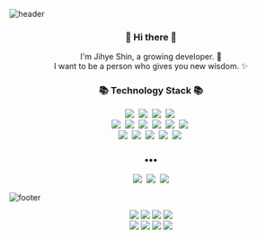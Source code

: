 ![header](https://capsule-render.vercel.app/api?type=slice&color=FFC8FF&height=300&section=header&text=Think%20Different&fontColor=090707&fontSize=90)


<h3 align="center"> 👋 Hi there 👋 </h3>
<p align="center">
I'm Jihye Shin, a growing developer. 🌱 <br>
I want to be a person who gives you new wisdom. ✨
</p>
<h3 align="center">📚 Technology Stack 📚</h3>
<p align="center">
  <img src="https://img.shields.io/badge/-Java-orange"/>&nbsp
  <img src="https://img.shields.io/badge/-Kotlin-blueviolet"/>&nbsp  
  <img src="https://img.shields.io/badge/-JavaScript-yellow"/>&nbsp
  <img src="https://img.shields.io/badge/-Python-blue"/>&nbsp
  <br>
  <img src="https://img.shields.io/badge/-SpringBoot-brightgreen"/>&nbsp
  <img src="https://img.shields.io/badge/-JPA-brightgreen"/>&nbsp
  <img src="https://img.shields.io/badge/-Node.js-green"/>&nbsp
  <img src="https://img.shields.io/badge/-Express.js-green"/>&nbsp
  <img src="https://img.shields.io/badge/-Django-blue"/>&nbsp
  <img src="https://img.shields.io/badge/-Flask-blue"/>&nbsp
  <br>
  <img src="https://img.shields.io/badge/-Docker-blue"/>&nbsp
  <img src="https://img.shields.io/badge/-MySQL-navy"/>&nbsp
  <img src="https://img.shields.io/badge/-MariaDB-navy"/>&nbsp
  <img src="https://img.shields.io/badge/-AWS-black"/>&nbsp
  <img src="https://img.shields.io/badge/-Git-black"/>&nbsp
</p>

<h3 align="center">•••</h3>

<p align="center">
  <a href="https://velog.io/@new_wisdom"><img src="https://img.shields.io/badge/Tech%20Blog-262626?style=flat-square&logo=D-Wave Systems&logoColor=white&link=https://newwisdom.tistory.com"/></a>&nbsp
  <a href="https://velog.io/@new_wisdom"><img src="https://img.shields.io/badge/Tech%20Blog-11B48A?style=flat-square&logo=Vimeo&logoColor=white&link=https://velog.io/@new_wisdom"/></a>&nbsp
  <a href="mailto:wlgp2500@gmail.com"><img src="https://img.shields.io/badge/Gmail-d14836?style=flat-square&logo=Gmail&logoColor=white&link=mailto:wlgp2500@gmail.com"/></a>
  
</p>

![footer](https://capsule-render.vercel.app/api?type=slice&color=EFDC05&height=100&section=footer)







<body>
    <div align = "center">
        <img src="https://img.shields.io/badge/-Java-0A82FF?style=flat-square&logo=Java&logoColor=black" style="color:black"/>
        <img src="https://img.shields.io/badge/-Spring-green?style=flat-square&logo=Spring&logoColor=white"/>
        <img src="https://img.shields.io/badge/-SpringBoot-18CCA8?style=flat-square&logo=SpringBoot&logoColor=white"/>
        <img src="https://img.shields.io/badge/-MySQL-FF607F?style=flat-square&logo=MySQL&logoColor=black"/>
        <br>
        <img src="https://img.shields.io/badge/-JPA-DB631F?style=flat-square&logo=JPA&logoColor=white"/>
        <img src="https://img.shields.io/badge/-Spring Data JPA-147814?style=flat-square&logo=Spring Data JPA&logoColor=white"/>
        <img src="https://img.shields.io/badge/-QueryDSL-32B2B2?style=flat-square&logo=QueryDSL&logoColor=white"/>
        <img src="https://img.shields.io/badge/-Git-black?style=flat-square&logo=QueryDSL&logoColor=white""/>
    </div>
</body>
